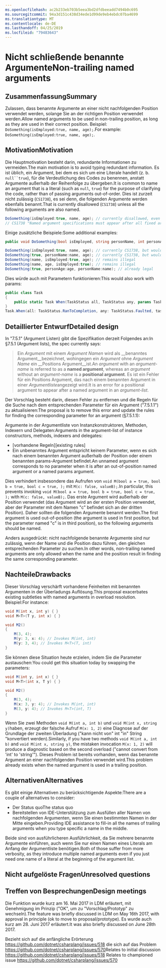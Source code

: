 ```yaml
---
ms.openlocfilehash: ac2b233eb703b5eea3bd2dfdbeeadd7494b0c695
ms.sourcegitcommit: 94a3d151c438d34ede1d99de9eb4ebdc07ba4699
ms.translationtype: MT
ms.contentlocale: de-DE
ms.lasthandoff: 04/25/2019
ms.locfileid: "79483643"
---
```

# <a name="non-trailing-named-arguments"></a><span data-ttu-id="64168-101">Nicht schließende benannte Argumente</span><span class="sxs-lookup"><span data-stu-id="64168-101">Non-trailing named arguments</span></span>

## <a name="summary"></a><span data-ttu-id="64168-102">Zusammenfassung</span><span class="sxs-lookup"><span data-stu-id="64168-102">Summary</span></span>
[summary]: #summary
<span data-ttu-id="64168-103">Zulassen, dass benannte Argumente an einer nicht nachfolgenden Position verwendet werden, solange Sie an der richtigen Position verwendet werden.</span><span class="sxs-lookup"><span data-stu-id="64168-103">Allow named arguments to be used in non-trailing position, as long as they are used in their correct position.</span></span> <span data-ttu-id="64168-104">Beispiel: `DoSomething(isEmployed:true, name, age);`.</span><span class="sxs-lookup"><span data-stu-id="64168-104">For example: `DoSomething(isEmployed:true, name, age);`.</span></span>

## <a name="motivation"></a><span data-ttu-id="64168-105">Motivation</span><span class="sxs-lookup"><span data-stu-id="64168-105">Motivation</span></span>
[motivation]: #motivation

<span data-ttu-id="64168-106">Die Hauptmotivation besteht darin, redundante Informationen zu vermeiden.</span><span class="sxs-lookup"><span data-stu-id="64168-106">The main motivation is to avoid typing redundant information.</span></span> <span data-ttu-id="64168-107">Es ist üblich, ein Argument, bei dem es sich um eine Literale handelt (z. b. `null``true`), für die Verdeutlichung des Codes zu benennen, anstatt Argumente außerhalb der Reihenfolge zu übergeben.</span><span class="sxs-lookup"><span data-stu-id="64168-107">It is common to name an argument that is a literal (such as `null`, `true`) for the purpose of clarifying the code, rather than of passing arguments out-of-order.</span></span>
<span data-ttu-id="64168-108">Dies ist zurzeit nicht zulässig (`CS1738`), es sei denn, die folgenden Argumente werden ebenfalls benannt.</span><span class="sxs-lookup"><span data-stu-id="64168-108">That is currently disallowed (`CS1738`) unless all the following arguments are also named.</span></span>

```csharp
DoSomething(isEmployed:true, name, age); // currently disallowed, even though all arguments are in position
// CS1738 "Named argument specifications must appear after all fixed arguments have been specified"
```

<span data-ttu-id="64168-109">Einige zusätzliche Beispiele:</span><span class="sxs-lookup"><span data-stu-id="64168-109">Some additional examples:</span></span>
```csharp
public void DoSomething(bool isEmployed, string personName, int personAge) { ... }

DoSomething(isEmployed:true, name, age); // currently CS1738, but would become legal
DoSomething(true, personName:name, age); // currently CS1738, but would become legal
DoSomething(name, isEmployed:true, age); // remains illegal
DoSomething(name, age, isEmployed:true); // remains illegal
DoSomething(true, personAge:age, personName:name); // already legal
```

<span data-ttu-id="64168-110">Dies würde auch mit Parametern funktionieren:</span><span class="sxs-lookup"><span data-stu-id="64168-110">This would also work with params:</span></span>
```csharp
public class Task
{
    public static Task When(TaskStatus all, TaskStatus any, params Task[] tasks);
}
Task.When(all: TaskStatus.RanToCompletion, any: TaskStatus.Faulted, task1, task2)
```

## <a name="detailed-design"></a><span data-ttu-id="64168-111">Detaillierter Entwurf</span><span class="sxs-lookup"><span data-stu-id="64168-111">Detailed design</span></span>
[design]: #detailed-design

<span data-ttu-id="64168-112">In "7.5.1" (Argument Listen) gibt die Spezifikation derzeit Folgendes an:</span><span class="sxs-lookup"><span data-stu-id="64168-112">In §7.5.1 (Argument lists), the spec currently says:</span></span>
> <span data-ttu-id="64168-113">Ein *Argument* mit einem *Argument Namen* wird als __benanntes Argument__bezeichnet, wohingegen ein *Argument* ohne *Argument Name* ein __Positions Argument__ist.</span><span class="sxs-lookup"><span data-stu-id="64168-113">An *argument* with an *argument-name* is referred to as a __named argument__, whereas an *argument* without an *argument-name* is a __positional argument__.</span></span> <span data-ttu-id="64168-114">Es ist ein Fehler für ein Positions Argument, das nach einem benannten Argument in einer *Argumentliste*angezeigt wird.</span><span class="sxs-lookup"><span data-stu-id="64168-114">It is an error for a positional argument to appear after a named argument in an *argument-list*.</span></span>

<span data-ttu-id="64168-115">Der Vorschlag besteht darin, diesen Fehler zu entfernen und die Regeln für die Suche nach dem entsprechenden Parameter für ein Argument ("7.5.1.1") zu aktualisieren:</span><span class="sxs-lookup"><span data-stu-id="64168-115">The proposal is to remove this error and update the rules for finding the corresponding parameter for an argument (§7.5.1.1):</span></span>

<span data-ttu-id="64168-116">Argumente in der Argumentliste von Instanzkonstruktoren, Methoden, Indexern und Delegaten:</span><span class="sxs-lookup"><span data-stu-id="64168-116">Arguments in the argument-list of instance constructors, methods, indexers and delegates:</span></span>
- <span data-ttu-id="64168-117">[vorhandene Regeln]</span><span class="sxs-lookup"><span data-stu-id="64168-117">[existing rules]</span></span>
- <span data-ttu-id="64168-118">Ein unbenanntes Argument entspricht keinem Parameter, wenn es sich nach einem benannten Argument außerhalb der Position oder einem benannten params-Argument befindet.</span><span class="sxs-lookup"><span data-stu-id="64168-118">An unnamed argument corresponds to no parameter when it is after an out-of-position named argument or a named params argument.</span></span>

<span data-ttu-id="64168-119">Dies verhindert insbesondere das Aufrufen von `void M(bool a = true, bool b = true, bool c = true, );` mit `M(c: false, valueB);`.</span><span class="sxs-lookup"><span data-stu-id="64168-119">In particular, this prevents invoking `void M(bool a = true, bool b = true, bool c = true, );` with `M(c: false, valueB);`.</span></span> <span data-ttu-id="64168-120">Das erste Argument wird außerhalb der Position verwendet (das Argument wird an der ersten Position verwendet, aber der Parameter mit dem Namen "c" befindet sich an der dritten Position). Daher sollten die folgenden Argumente benannt werden.</span><span class="sxs-lookup"><span data-stu-id="64168-120">The first argument is used out-of-position (the argument is used in first position, but the parameter named "c" is in third position), so the following arguments should be named.</span></span>

<span data-ttu-id="64168-121">Anders ausgedrückt: nicht nachfolgende benannte Argumente sind nur zulässig, wenn der Name und die Position dazu führen, den gleichen entsprechenden Parameter zu suchen.</span><span class="sxs-lookup"><span data-stu-id="64168-121">In other words, non-trailing named arguments are only allowed when the name and the position result in finding the same corresponding parameter.</span></span>

## <a name="drawbacks"></a><span data-ttu-id="64168-122">Nachteile</span><span class="sxs-lookup"><span data-stu-id="64168-122">Drawbacks</span></span>
[drawbacks]: #drawbacks

<span data-ttu-id="64168-123">Dieser Vorschlag verschärft vorhandene Feinheiten mit benannten Argumenten in der Überladungs Auflösung.</span><span class="sxs-lookup"><span data-stu-id="64168-123">This proposal exacerbates existing subtleties with named arguments in overload resolution.</span></span> <span data-ttu-id="64168-124">Beispiel:</span><span class="sxs-lookup"><span data-stu-id="64168-124">For instance:</span></span>

```csharp
void M(int x, int y) { }
void M<T>(T y, int x) { }

void M2()
{
    M(3, 4);
    M(y: 3, x: 4); // Invokes M(int, int)
    M(y: 3, 4); // Invokes M<T>(T, int)
}
```

<span data-ttu-id="64168-125">Sie können diese Situation heute erzielen, indem Sie die Parameter austauschen:</span><span class="sxs-lookup"><span data-stu-id="64168-125">You could get this situation today by swapping the parameters:</span></span>

```csharp
void M(int y, int x) { }
void M<T>(int x, T y) { }

void M2()
{
    M(3, 4);
    M(x: 3, y: 4); // Invokes M(int, int)
    M(3, y: 4); // Invokes M<T>(int, T)
}
```

<span data-ttu-id="64168-126">Wenn Sie zwei Methoden `void M(int a, int b)` und `void M(int x, string y)`haben, erzeugt der falsche Aufruf `M(x: 1, 2)` eine Diagnose auf der Grundlage der zweiten Überladung ("kann nicht von" int "in" String "konvertiert werden).</span><span class="sxs-lookup"><span data-stu-id="64168-126">Similarly, if you have two methods `void M(int a, int b)` and `void M(int x, string y)`, the mistaken invocation `M(x: 1, 2)` will produce a diagnostic based on the second overload ("cannot convert from 'int' to 'string'").</span></span> <span data-ttu-id="64168-127">Dieses Problem ist bereits vorhanden, wenn das benannte Argument an einer nachfolgenden Position verwendet wird.</span><span class="sxs-lookup"><span data-stu-id="64168-127">This problem already exists when the named argument is used in a trailing position.</span></span>

## <a name="alternatives"></a><span data-ttu-id="64168-128">Alternativen</span><span class="sxs-lookup"><span data-stu-id="64168-128">Alternatives</span></span>
[alternatives]: #alternatives

<span data-ttu-id="64168-129">Es gibt einige Alternativen zu berücksichtigende Aspekte:</span><span class="sxs-lookup"><span data-stu-id="64168-129">There are a couple of alternatives to consider:</span></span>

- <span data-ttu-id="64168-130">Der Status quo</span><span class="sxs-lookup"><span data-stu-id="64168-130">The status quo</span></span>
- <span data-ttu-id="64168-131">Bereitstellen von IDE-Unterstützung zum Ausfüllen aller Namen von nachfolgenden Argumenten, wenn Sie einen bestimmten Namen in der Mitte eingeben.</span><span class="sxs-lookup"><span data-stu-id="64168-131">Providing IDE assistance to fill-in all the names of trailing arguments when you type specific a name in the middle.</span></span>

<span data-ttu-id="64168-132">Beide sind von ausführlicheren Ausführlichkeit, da Sie mehrere benannte Argumente einführen, auch wenn Sie nur einen Namen eines Literals am Anfang der Argumentliste benötigen.</span><span class="sxs-lookup"><span data-stu-id="64168-132">Both of those suffer from more verbosity, as they introduce multiple named arguments even if you just need one name of a literal at the beginning of the argument list.</span></span>

## <a name="unresolved-questions"></a><span data-ttu-id="64168-133">Nicht aufgelöste Fragen</span><span class="sxs-lookup"><span data-stu-id="64168-133">Unresolved questions</span></span>
[unresolved]: #unresolved-questions

## <a name="design-meetings"></a><span data-ttu-id="64168-134">Treffen von Besprechungen</span><span class="sxs-lookup"><span data-stu-id="64168-134">Design meetings</span></span>
[ldm]: #ldm
<span data-ttu-id="64168-135">Die Funktion wurde kurz am 16. Mai 2017 in LDM erläutert, mit Genehmigung im Prinzip ("OK", um zu "Vorschlag/Prototyp" zu wechseln).</span><span class="sxs-lookup"><span data-stu-id="64168-135">The feature was briefly discussed in LDM on May 16th 2017, with approval in principle (ok to move to proposal/prototype).</span></span> <span data-ttu-id="64168-136">Es wurde auch kurz am 28. Juni 2017 erläutert.</span><span class="sxs-lookup"><span data-stu-id="64168-136">It was also briefly discussed on June 28th 2017.</span></span>

<span data-ttu-id="64168-137">Bezieht sich auf die anfängliche Erörterung https://github.com/dotnet/csharplang/issues/518 die sich auf das Problem https://github.com/dotnet/csharplang/issues/570</span><span class="sxs-lookup"><span data-stu-id="64168-137">Relates to initial discussion https://github.com/dotnet/csharplang/issues/518 Relates to championed issue https://github.com/dotnet/csharplang/issues/570</span></span>

